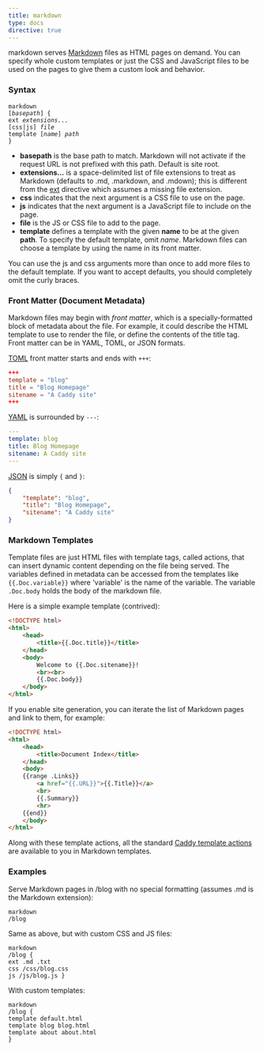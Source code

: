 ```yaml
---
title: markdown
type: docs
directive: true
---
```


markdown serves [Markdown](http://daringfireball.net/projects/markdown/) files as HTML pages on demand. You can specify whole custom templates or just the CSS and JavaScript files to be used on the pages to give them a custom look and behavior.

### Syntax

<code class="block"><span class="hl-directive">markdown</span> <span class="hl-arg">[<i>basepath</i>]</span> {
    <span class="hl-subdirective">ext</span>      <i>extensions...</i>
    <span class="hl-subdirective">[css|js]</span> <i>file</i>
    <span class="hl-subdirective">template</span> [<i>name</i>] <i>path</i>
}</code>

*   **basepath** is the base path to match. Markdown will not activate if the request URL is not prefixed with this path. Default is site root.
*   **extensions...** is a space-delimited list of file extensions to treat as Markdown (defaults to .md, .markdown, and .mdown); this is different from the [ext](/docs/ext) directive which assumes a missing file extension.
*   **css** indicates that the next argument is a CSS file to use on the page.
*   **js** indicates that the next argument is a JavaScript file to include on the page.
*   **file** is the JS or CSS file to add to the page.
*   **template** defines a template with the given **name** to be at the given **path**. To specify the default template, omit _name_. Markdown files can choose a template by using the name in its front matter.

You can use the js and css arguments more than once to add more files to the default template. If you want to accept defaults, you should completely omit the curly braces.

### Front Matter (Document Metadata)

Markdown files may begin with _front matter_, which is a specially-formatted block of metadata about the file. For example, it could describe the HTML template to use to render the file, or define the contents of the title tag. Front matter can be in YAML, TOML, or JSON formats.

[TOML](https://github.com/toml-lang/toml) front matter starts and ends with `+++`:

```toml
+++
template = "blog"
title = "Blog Homepage"
sitename = "A Caddy site"
+++
```

[YAML](http://yaml.org/) is surrounded by `---`:

```yaml
---
template: blog
title: Blog Homepage
sitename: A Caddy site
---
```

[JSON](http://json.org) is simply `{` and `}`:

```json
{
	"template": "blog",
	"title": "Blog Homepage",
	"sitename": "A Caddy site"
}
```

### Markdown Templates

Template files are just HTML files with template tags, called actions, that can insert dynamic content depending on the file being served. The variables defined in metadata can be accessed from the templates like `{{.Doc.variable}}` where 'variable' is the name of the variable. The variable `.Doc.body` holds the body of the markdown file.

Here is a simple example template (contrived):

```html
<!DOCTYPE html>
<html>
	<head>
		<title>{{.Doc.title}}</title>
	</head>
	<body>
		Welcome to {{.Doc.sitename}}!
		<br><br>
		{{.Doc.body}}
	</body>
</html>
```

If you enable site generation, you can iterate the list of Markdown pages and link to them, for example:

```html
<!DOCTYPE html>
<html>
	<head>
		<title>Document Index</title>
	</head>
	<body>
	{{range .Links}}
		<a href="{{.URL}}">{{.Title}}</a>
		<br>
		{{.Summary}}
		<hr>
	{{end}}
	</body>
</html>
```

Along with these template actions, all the standard [Caddy template actions](/docs/template-actions) are available to you in Markdown templates.

### Examples

Serve Markdown pages in /blog with no special formatting (assumes .md is the Markdown extension):

<code class="block"><span class="hl-directive">markdown</span> <span class="hl-arg">/blog</span></code>

Same as above, but with custom CSS and JS files:

<code class="block"><span class="hl-directive">markdown</span> <span class="hl-arg">/blog</span> {
	<span class="hl-subdirective">ext</span> .md .txt
	<span class="hl-subdirective">css</span> /css/blog.css
	<span class="hl-subdirective">js</span>  /js/blog.js
}</code>

With custom templates:

<code class="block"><span class="hl-directive">markdown</span> <span class="hl-arg">/blog</span> {
	<span class="hl-subdirective">template</span> default.html
	<span class="hl-subdirective">template</span> blog  blog.html
	<span class="hl-subdirective">template</span> about about.html
}</code>
